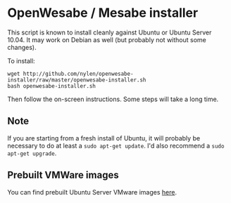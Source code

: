 # OpenWesabe / Mesabe installer

This script is known to install cleanly against Ubuntu or Ubuntu Server
10.04.  It may work on Debian as well (but probably not without some
changes).

To install:

    wget http://github.com/nylen/openwesabe-installer/raw/master/openwesabe-installer.sh
    bash openwesabe-installer.sh

Then follow the on-screen instructions.  Some steps will take a long time.

## Note

If you are starting from a fresh install of Ubuntu, it will probably be necessary to do at least a `sudo apt-get update`.  I'd also recommend a `sudo apt-get upgrade`.

## Prebuilt VMWare images

You can find prebuilt Ubuntu Server VMware images [here](http://www.thoughtpolice.co.uk/vmware/).